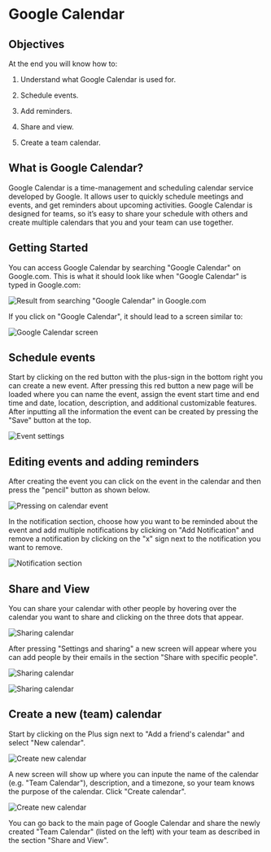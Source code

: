 # Google Calendar

## Objectives
At the end you will know how to:

1. Understand what Google Calendar is used for.

2. Schedule events.

3. Add reminders.

4. Share and view.

5. Create a team calendar.


## What is Google Calendar?

Google Calendar is a time-management and scheduling calendar service developed by Google. It allows user to quickly schedule meetings and events, and get reminders about upcoming activities.
Google Calendar is designed for teams, so it’s easy to share your schedule with others and create multiple calendars that you and your team can use together.


## Getting Started

You can access Google Calendar by searching "Google Calendar" on Google.com. This is what it should look like when "Google Calendar" is typed in Google.com:

![Result from searching "Google Calendar" in Google.com](./img/03_googlecalendar/00_search_googlecalendar.png)

If you click on "Google Calendar", it should lead to a screen similar to:

![Google Calendar screen](./img/03_googlecalendar/01_calendar.png)



## Schedule events
Start by clicking on the red button with the plus-sign in the bottom right you can create a new event. After pressing this red button a new page will be loaded where you can name the event, assign the event start time and end time and date, location, description, and additional customizable features. After inputting all the information the event can be created by pressing the "Save" button at the top.

![Event settings](./img/03_googlecalendar/02_create_event.png)


## Editing events and adding reminders
After creating the event you can click on the event in the calendar and then press the "pencil" button as shown below.

![Pressing on calendar event](./img/03_googlecalendar/03_edit_event.png)

In the notification section, choose how you want to be reminded about the event and add multiple notifications by clicking on "Add Notification" and remove a notification by clicking on the "x" sign next to the notification you want to remove.

![Notification section](./img/03_googlecalendar/04_add_notification.png)


## Share and View
You can share your calendar with other people by hovering over the calendar you want to share and clicking on the three dots that appear.

![Sharing calendar](./img/03_googlecalendar/05_share1.png)

After pressing "Settings and sharing" a new screen will appear where you can add people by their emails in the section "Share with specific people".

![Sharing calendar](./img/03_googlecalendar/06_share2.png)

![Sharing calendar](./img/03_googlecalendar/07_share3.png)


## Create a new (team) calendar
Start by clicking on the Plus sign next to "Add a friend's calendar" and select "New calendar".

![Create new calendar](./img/03_googlecalendar/08_create_new_calendar1.png)

A new screen will show up where you can inpute the name of the calendar (e.g. "Team Calendar"), description, and a timezone, so your team knows the purpose of the calendar. Click "Create calendar".

![Create new calendar](./img/03_googlecalendar/09_create_new_calendar2.png)

You can go back to the main page of Google Calendar and share the newly created "Team Calendar" (listed on the left) with your team as described in the section "Share and View".

